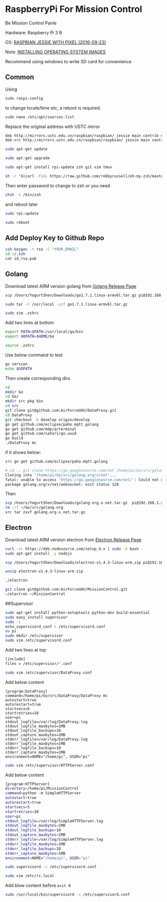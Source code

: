 # RaspberryPi For Mission Control
Be Mission Control Panle

Hardware: Raspberry Pi 3 B

OS: [RASPBIAN JESSIE WITH PIXEL
 (2016-09-23)](https://www.raspberrypi.org/downloads/raspbian/)

Note: [INSTALLING OPERATING SYSTEM IMAGES](https://www.raspberrypi.org/documentation/installation/installing-images/README.md)

Recommend using windows to write SD card for convenience

## Common

Using

```bash
sudo raspi-config
```

to change locale/time etc, a reboot is required.

```bash
sudo nano /etc/apt/sources.list
```

Replace the original address with USTC mirror

```bash
deb http://mirrors.ustc.edu.cn/raspbian/raspbian/ jessie main contrib non-free rpi
deb-src http://mirrors.ustc.edu.cn/raspbian/raspbian/ jessie main contrib non-free rpi
```

```bash
sudo apt-get update
```

```bash
sudo apt-get upgrade
```

```bash
sudo apt-get install rpi-update zsh git vim tmux
```

```bash
sh -c "$(curl -fsSL https://raw.github.com/robbyrussell/oh-my-zsh/master/tools/install.sh)"
```

Then enter password to change to zsh or you need

```bash
chsh -s /bin/zsh
``` 

and reboot later

```bash
sudo rpi-update
```

```bash
sudo reboot
```

## Add Deploy Key to Github Repo

```bash
ssh-keygen -t rsa -C "YOUR_EMAIL"
cd ~/.ssh 
cat id_rsa.pub
```

## Golang
Download latest ARM version golang from 
[Golang Release Page](https://golang.org/dl/)

```bash
scp /Users/YogurtShen/Downloads/go1.7.1.linux-armv6l.tar.gz pi@192.168.1.22:~

sudo tar -C /usr/local -xzf go1.7.1.linux-armv6l.tar.gz

sudo vim .zshrc
```

Add two lines at bottom

```bash
export PATH=$PATH:/usr/local/go/bin
export GOPATH=$HOME/Go
```

```bash
source .zshrc
```

Use below command to test

```bash
go version
echo $GOPATH
```

Then create corresponding dirs

```bash
cd
mkdir Go
cd Go/
mkdir src pkg bin
cd src
git clone git@github.com:AirForceUAV/DataProxy.git
cd DataProxy
git checkout -b develop origin/develop
go get github.com/eclipse/paho.mqtt.golang
go get github.com/mdp/qrterminal
go get github.com/satori/go.uuid
go build
./DataProxy mc
```

if it shows below: 

```bash
src go get github.com/eclipse/paho.mqtt.golang

# cd .; git clone https://go.googlesource.com/net /home/pi/Go/src/golang.org/x/net
Cloning into '/home/pi/Go/src/golang.org/x/net'...
fatal: unable to access 'https://go.googlesource.com/net/': Could not resolve host: go.googlesource.com
package golang.org/x/net/websocket: exit status 128
```

Then

```bash
scp /Users/YogurtShen/Downloads/golang.org.x.net.tar.gz  pi@192.168.1.20:~/Go/src
rm -rf ~/Go/src/golang.org
src tar zxvf golang.org.x.net.tar.gz
```

## Electron
Download latest ARM version electron from 
[Electron Release Page](https://github.com/electron/electron/releases)

```bash
curl -sL https://deb.nodesource.com/setup_4.x | sudo -E bash -
sudo apt-get install -y nodejs
```

```bash
scp /Users/YogurtShen/Downloads/electron-v1.4.3-linux-arm.zip pi@192.168.1.22:~

unzip electron-v1.4.3-linux-arm.zip

./electron
```

```bash
git clone git@github.com:AirForceUAV/MissionControl.git
~/electron ~/MissionControl
```

##Supervisor

```bash
sudo apt-get install python-setuptools python-dev build-essential
sudo easy_install supervisor
sudo -i
echo_supervisord_conf > /etc/supervisord.conf
su pi
sudo mkdir /etc/supervisor
sudo vim /etc/supervisord.conf
```

Add two lines at top

```bash
[include]
files = /etc/supervisor/*.conf
```

```bash
sudo vim /etc/supervisor/DataProxy.conf
```

Add below content

```
[program:DataProxy]
command=/home/pi/Go/src/DataProxy/DataProxy mc
autostart=true
autorestart=true
startsecs=5
startretries=10
user=pi
stdout_logfile=/var/log/DataProxy.log
stdout_logfile_maxbytes=1MB
stdout_logfile_backups=10
stdout_capture_maxbytes=1MB
stderr_logfile=/var/log/DataProxy.log
stderr_logfile_maxbytes=1MB
stderr_logfile_backups=10
stderr_capture_maxbytes=1MB
environment=HOME="/home/pi", USER="pi"
```

```bash
sudo vim /etc/supervisor/HTTPServer.conf
```

Add below content 

```bash
[program:HTTPServer]
directory=/home/pi/MissionControl
command=python -m SimpleHTTPServer
autostart=true
autorestart=true
startsecs=5
startretries=10
user=pi
stdout_logfile=/var/log/SimpleHTTPServer.log
stdout_logfile_maxbytes=1MB
stdout_logfile_backups=10
stdout_capture_maxbytes=1MB
stderr_logfile=/var/log/SimpleHTTPServer.log
stderr_logfile_maxbytes=1MB
stderr_logfile_backups=10
stderr_capture_maxbytes=1MB
environment=HOME="/home/pi", USER="pi"
```

```bash
sudo supervisord -c /etc/supervisord.conf
```

```bash
sudo vim /etc/rc.local
```

Add blow content before `exit 0`

```bash
sudo /usr/local/bin/supervisord -c /etc/supervisord.conf
```